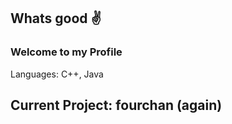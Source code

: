 ## Whats good ✌

### Welcome to my Profile

Languages: C++, Java

## Current Project: fourchan (again)

